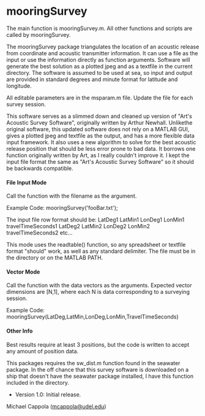 # mooringSurvey

The main function is mooringSurvey.m. All other functions and scripts are called by mooringSurvey.

The mooringSurvey package triangulates the location of an acoustic release from coordinate and acoustic transmitter information. It can use a file as the input or use the information directly as function arguments. Software will generate the best solution as a plotted jpeg and as a textfile in the current directory. The software is assumed to be used at sea, so input and output are provided in standard degrees and minute format for latitude and longitude. 

All editable parameters are in the msparam.m file. Update the file for each survey session.

This software serves as a slimmed down and cleaned up version of "Art's Acoustic Survey Software", originally written by Arthur Newhall. Unlikethe original software, this updated software does not rely on a MATLAB GUI, gives a plotted jpeg and textfile as the output, and has a more flexible data input framework. It also uses a new algorithm to solve for the best acoustic release position that should be less error prone to bad data. It borrows one function originally written by Art, as I really couldn't improve it. I kept the input file format the same as "Art's Acoustic Survey Software" so it should be backwards compatible.

#### File Input Mode
Call the function with the filename as the argument.
 
Example Code: mooringSurvey('fooBar.txt');

The input file row format should be:
LatDeg1 LatMin1 LonDeg1 LonMin1 travelTimeSeconds1
LatDeg2 LatMin2 LonDeg2 LonMin2 travelTimeSeconds2
etc... 

This mode uses the readtable() function, so any spreadsheet or textfile format "should" work, as well as any standard delimiter. The file must be in the directory or on the MATLAB PATH.

#### Vector Mode
Call the function with the data vectors as the arguments. Expected vector dimensions are [N,1], where each N is data corresponding to a surveying session.

Example Code: mooringSurvey(LatDeg,LatMin,LonDeg,LonMin,TravelTimeSeconds)

#### Other Info
Best results require at least 3 positions, but the code is written to accept any amount of position data. 

This packages requires the sw_dist.m function found in the seawater package. In the off chance that this survey software is downloaded on a ship that doesn't have the seawater package installed, I have this function included in the directory. 

- Version 1.0: Initial release.

Michael Cappola (mcappola@udel.edu)
